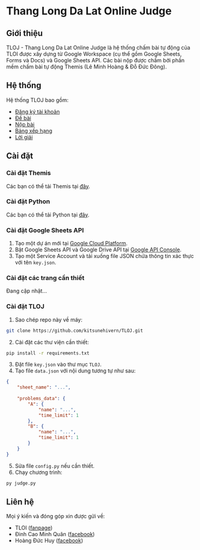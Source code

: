 # Thang Long Da Lat Online Judge

## Giới thiệu

TLOJ - Thang Long Da Lat Online Judge là hệ thống chấm bài tự động của TLOI được xây dựng từ Google Workspace (cụ thể gồm Google Sheets, Forms và Docs) và Google Sheets API. Các bài nộp được chấm bởi phần mềm chấm bài tự động Themis (Lê Minh Hoàng & Đỗ Đức Đông).

## Hệ thống

Hệ thống TLOJ bao gồm:
- [Đăng ký tài khoản](https://tiny.cc/tloj-register)
- [Đề bài](https://tiny.cc/tloj-problems)
- [Nộp bài](https://tiny.cc/tloj-submit)
- [Bảng xếp hạng](https://tiny.cc/tloj-ranking)
- [Lời giải](https://tiny.cc/tloj-solutions)

## Cài đặt

### Cài đặt Themis

Các bạn có thể tải Themis tại [đây](https://dsapblog.wordpress.com/2013/12/24/themis/).

### Cài đặt Python

Các bạn có thể tải Python tại [đây](https://www.python.org/downloads/).

### Cài đặt Google Sheets API

1. Tạo một dự án mới tại [Google Cloud Platform](https://console.cloud.google.com/).
2. Bật Google Sheets API và Google Drive API tại [Google API Console](https://console.developers.google.com/).
3. Tạo một Service Account và tải xuống file JSON chứa thông tin xác thực với tên `key.json`.

### Cài đặt các trang cần thiết

Đang cập nhật...

### Cài đặt TLOJ

1. Sao chép repo này về máy:
```bash
git clone https://github.com/kitsunehivern/TLOJ.git
```
2. Cài đặt các thư viện cần thiết:
```bash
pip install -r requirements.txt
```
3. Đặt file `key.json` vào thư mục `TLOJ`.
4. Tạo file `data.json` với nội dung tương tự như sau:
```json
{
    "sheet_name": "...",
    
    "problems_data": {
        "A": {
            "name": "...",
            "time_limit": 1
        },
        "B": {
            "name": "...",
            "time_limit": 1
        }
    }
}
```
5. Sửa file `config.py` nếu cần thiết.
6. Chạy chương trình:
```bash
py judge.py
```

## Liên hệ

Mọi ý kiến và đóng góp xin được gửi về:
- TLOI ([fanpage](https://www.facebook.com/tloi.dalat))
- Đinh Cao Minh Quân ([facebook](https://www.facebook.com/kitsunehivern))
- Hoàng Đức Huy ([facebook](https://www.facebook.com/profile.php?id=100017551147817))